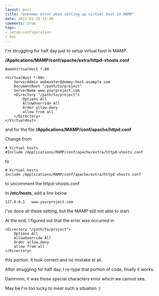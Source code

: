 ```yaml
---
layout: post
title: "Unknown error when setting up virtual host in MAMP"
date: 2013-01-29 15:49
comments: true
tags: 
- setup-configuration
- mac
---
```


I'm struggling for half day just to setup virtual host in MAMP.

**/Applications/MAMP/conf/apache/extra/httpd-vhosts.conf**

```
NameVirtualHost *:80

<VirtualHost *:80>
    ServerAdmin webmaster@dummy-host.example.com
    DocumentRoot "/path/to/project"
    ServerName www-yourproject.com
    <Directory "/path/to/project">
        Options All
        AllowOverride All
        Order allow,deny
        allow from all
    </Directory>
</VirtualHost>
```

and for the file **/Applications/MAMP/conf/apache/httpd.conf**

Change from

```
# Virtual hosts
#Include /Applications/MAMP/conf/apache/extra/httpd-vhosts.conf
```

to

```
# Virtual hosts
Include /Applications/MAMP/conf/apache/extra/httpd-vhosts.conf
```

to uncomment the httpd-vhosts.conf

In **/etc/hosts**, add a line below

```
127.0.0.1	www-yourproject.com
```

I've done all these setting, but the MAMP still not able to start.

At the end, I figured out that the error was occurred in

```
<Directory "/path/to/project">
    Options All
    AllowOverride All
    Order allow,deny
    allow from all
</Directory>
```

this portion. It look correct and no mistake at all.

After struggling for half day, I re-type that portion of code, finally it works.

Damnnnn, it was those special characters error which we cannot see.

May be I'm too lucky to meet such a situation :)
